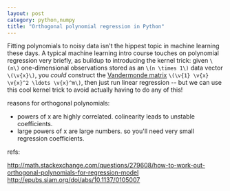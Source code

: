 ```yaml
---
layout: post
category: python,numpy
title: "Orthogonal polynomial regression in Python"
---
```


Fitting polynomials to noisy data isn't the hippest topic in machine learning these days. A typical machine learning intro course touches on polynomial regression very briefly, as buildup to introducing the kernel trick: given `\(n\)` one-dimensional observations stored as an `\(n \times 1\)`  data vector `\(\v{x}\)`, you *could* construct the [Vandermonde matrix](http://en.wikipedia.org/wiki/Vandermonde_matrix) `\(\v{1} \v{x} \v{x}^2 \ldots \v{x}^m\)`, then just run linear regression -- but we can use this cool kernel trick to avoid actually having to do any of this! 


reasons for orthogonal polynomials:
- powers of x are highly correlated. colinearity leads to unstable coefficients.
- large powers of x are large numbers. so you'll need very small regression coefficients. 

refs: 

http://math.stackexchange.com/questions/279608/how-to-work-out-orthogonal-polynomials-for-regression-model
http://epubs.siam.org/doi/abs/10.1137/0105007

